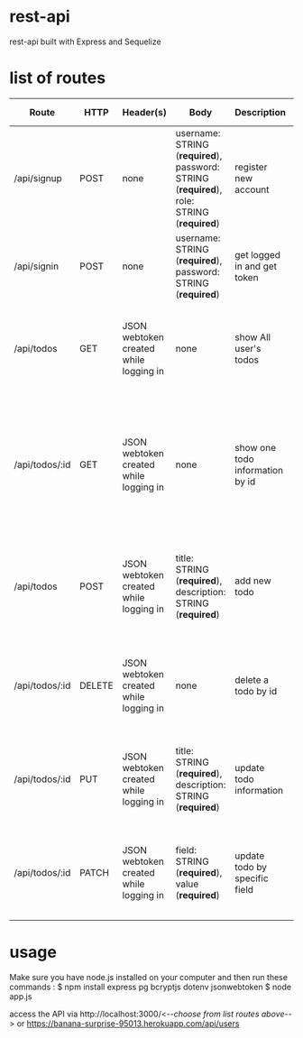# rest-api
rest-api built with Express and Sequelize

# list of routes
Route | HTTP | Header(s) | Body | Description | Success Response | Failed Response
--- | --- | --- | --- | --- | --- | ---
/api/signup | POST | none | username: STRING (**required**), password: STRING (**required**), role: STRING (**required**) | register new account | JSON of newly created user account and status code of 201 (created) | Error report and status code of 400 (bad request)
/api/signin | POST | none | username: STRING (**required**), password: STRING (**required**) | get logged in and get token | JSON of jsonwebtoken and status code 200 | Error report and status code of 400 (bad request)
/api/todos | GET | JSON webtoken created while logging in | none | show All user's todos | JSON of user's  todo list and status code of 200 | Error report and status code of 400 (bad request) or 401 (not authorized)
/api/todos/:id | GET | JSON webtoken created while logging in | none | show one todo information by id | JSON of todo information and status code of 200 | Error report and status code of 400 (bad request) or 500 (internal server error) or 401 (not authorized)
/api/todos | POST | JSON webtoken created while logging in | title: STRING  (**required**), description: STRING (**required**) | add new todo | JSON of newly created todo and status code of 201 | JSON of error report and status code of 400 (bad request) or 401 (not authorized)
/api/todos/:id | DELETE | JSON webtoken created while logging in | none | delete a todo by id | status code 200 and delete report | status code 400 (bad request) or 401 (not authorized) and error report 
/api/todos/:id | PUT | JSON webtoken created while logging in | title: STRING (**required**), description: STRING (**required**) | update todo information | status code 201 (created) and update report | status code 400 (bad request) or 401 (not authorized) and error report 
/api/todos/:id | PATCH | JSON webtoken created while logging in | field: STRING (**required**), value (**required**) | update todo by specific field | status code 201 (created) and update report | status code 400 (bad request) or 401 (not authorized) and error report
# usage
Make sure you have node.js installed on your computer and then run these commands :
 $ npm install express pg bcryptjs dotenv jsonwebtoken
 $ node app.js

access the API via http://localhost:3000/<*--choose from list routes above--*>
or https://banana-surprise-95013.herokuapp.com/api/users